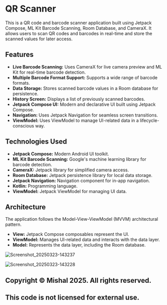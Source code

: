 # QR Scanner
This is a QR code and barcode scanner application built using Jetpack Compose, ML Kit Barcode Scanning, Room Database, and CameraX. It allows users to scan QR codes and barcodes in real-time and store the scanned values for later access.

## Features

* **Live Barcode Scanning:** Uses CameraX for live camera preview and ML Kit for real-time barcode detection.
* **Multiple Barcode Format Support:** Supports a wide range of barcode formats.
* **Data Storage:** Stores scanned barcode values in a Room database for persistence.
* **History Screen:** Displays a list of previously scanned barcodes.
* **Jetpack Compose UI:** Modern and declarative UI built using Jetpack Compose.
* **Navigation:** Uses Jetpack Navigation for seamless screen transitions.
* **ViewModel:** Uses ViewModel to manage UI-related data in a lifecycle-conscious way.

## Technologies Used

* **Jetpack Compose:** Modern Android UI toolkit.
* **ML Kit Barcode Scanning:** Google's machine learning library for barcode detection.
* **CameraX:** Jetpack library for simplified camera access.
* **Room Database:** Jetpack persistence library for local data storage.
* **Jetpack Navigation:** Navigation component for in-app navigation.
* **Kotlin:** Programming language.
* **ViewModel:** Jetpack ViewModel for managing UI data.

## Architecture

The application follows the Model-View-ViewModel (MVVM) architectural pattern.

* **View:** Jetpack Compose composables represent the UI.
* **ViewModel:** Manages UI-related data and interacts with the data layer.
* **Model:** Represents the data layer, including the Room database.
  
![Screenshot_20250323-143237](https://github.com/user-attachments/assets/0bf032f7-d2e7-4326-bff0-21d873c1843d)
  
![Screenshot_20250323-143228](https://github.com/user-attachments/assets/f6d5487d-839d-4163-96d8-1650cd1fa273)

## Copyright © Mishal 2025. All rights reserved.

## This code is not licensed for external use.

